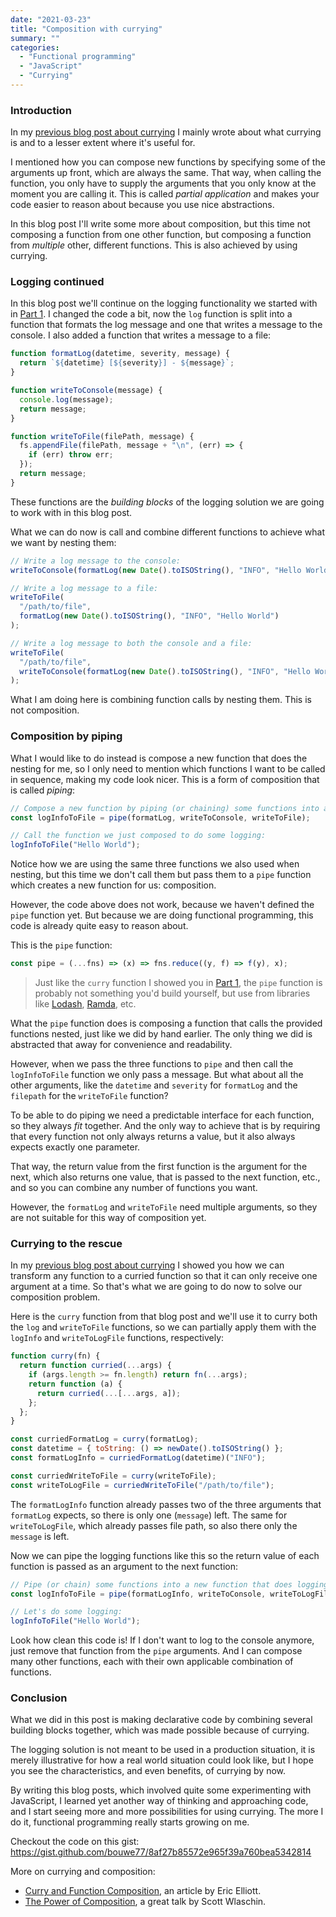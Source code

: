 ```yaml
---
date: "2021-03-23"
title: "Composition with currying"
summary: ""
categories:
  - "Functional programming"
  - "JavaScript"
  - "Currying"
---
```


### Introduction

In my [previous blog post about currying] I mainly wrote about what currying is and to a lesser extent where it's useful for.

I mentioned how you can compose new functions by specifying some of the arguments up front, which are always the same. That way, when calling the function, you only have to supply the arguments that you only know at the moment you are calling it. This is called _partial application_ and makes your code easier to reason about because you use nice abstractions.

In this blog post I'll write some more about composition, but this time not composing a function from one other function, but composing a function from _multiple_ other, different functions. This is also achieved by using currying.

### Logging continued

In this blog post we'll continue on the logging functionality we started with in [Part 1]. I changed the code a bit, now the `log` function is split into a function that formats the log message and one that writes a message to the console. I also added a function that writes a message to a file:

```js
function formatLog(datetime, severity, message) {
  return `${datetime} [${severity}] - ${message}`;
}

function writeToConsole(message) {
  console.log(message);
  return message;
}

function writeToFile(filePath, message) {
  fs.appendFile(filePath, message + "\n", (err) => {
    if (err) throw err;
  });
  return message;
}
```

These functions are the _building blocks_ of the logging solution we are going to work with in this blog post.

What we can do now is call and combine different functions to achieve what we want by nesting them:

```js
// Write a log message to the console:
writeToConsole(formatLog(new Date().toISOString(), "INFO", "Hello World"));

// Write a log message to a file:
writeToFile(
  "/path/to/file",
  formatLog(new Date().toISOString(), "INFO", "Hello World")
);

// Write a log message to both the console and a file:
writeToFile(
  "/path/to/file",
  writeToConsole(formatLog(new Date().toISOString(), "INFO", "Hello World"))
);
```

What I am doing here is combining function calls by nesting them. This is not composition.

### Composition by piping

What I would like to do instead is compose a new function that does the nesting for me, so I only need to mention which functions I want to be called in sequence, making my code look nicer. This is a form of composition that is called _piping_:

```js
// Compose a new function by piping (or chaining) some functions into a new function that does logging for us:
const logInfoToFile = pipe(formatLog, writeToConsole, writeToFile);

// Call the function we just composed to do some logging:
logInfoToFile("Hello World");
```

Notice how we are using the same three functions we also used when nesting, but this time we don't call them but pass them to a `pipe` function which creates a new function for us: composition.

However, the code above does not work, because we haven't defined the `pipe` function yet. But because we are doing functional programming, this code is already quite easy to reason about.

This is the `pipe` function:

```js
const pipe = (...fns) => (x) => fns.reduce((y, f) => f(y), x);
```

> Just like the `curry` function I showed you in [Part 1], the `pipe` function is probably not something you'd build yourself, but use from libraries like [Lodash], [Ramda], etc.

What the `pipe` function does is composing a function that calls the provided functions nested, just like we did by hand earlier. The only thing we did is abstracted that away for convenience and readability.

However, when we pass the three functions to `pipe` and then call the `logInfoToFile` function we only pass a message. But what about all the other arguments, like the `datetime` and `severity` for `formatLog` and the `filepath` for the `writeToFile` function?

To be able to do piping we need a predictable interface for each function, so they always _fit_ together. And the only way to achieve that is by requiring that every function not only always returns a value, but it also always expects exactly one parameter.

That way, the return value from the first function is the argument for the next, which also returns one value, that is passed to the next function, etc., and so you can combine any number of functions you want.

However, the `formatLog` and `writeToFile` need multiple arguments, so they are not suitable for this way of composition yet.

### Currying to the rescue

In my [previous blog post about currying] I showed you how we can transform any function to a curried function so that it can only receive one argument at a time. So that's what we are going to do now to solve our composition problem.

Here is the `curry` function from that blog post and we'll use it to curry both the `log` and `writeToFile` functions, so we can partially apply them with the `logInfo` and `writeToLogFile` functions, respectively:

```js
function curry(fn) {
  return function curried(...args) {
    if (args.length >= fn.length) return fn(...args);
    return function (a) {
      return curried(...[...args, a]);
    };
  };
}

const curriedFormatLog = curry(formatLog);
const datetime = { toString: () => newDate().toISOString() };
const formatLogInfo = curriedFormatLog(datetime)("INFO");

const curriedWriteToFile = curry(writeToFile);
const writeToLogFile = curriedWriteToFile("/path/to/file");
```

The `formatLogInfo` function already passes two of the three arguments that `formatLog` expects, so there is only one (`message`) left. The same for `writeToLogFile`, which already passes file path, so also there only the `message` is left.

Now we can pipe the logging functions like this so the return value of each function is passed as an argument to the next function:

```js
// Pipe (or chain) some functions into a new function that does logging for us:
const logInfoToFile = pipe(formatLogInfo, writeToConsole, writeToLogFile);

// Let's do some logging:
logInfoToFile("Hello World");
```

Look how clean this code is! If I don't want to log to the console anymore, just remove that function from the `pipe` arguments. And I can compose many other functions, each with their own applicable combination of functions.

### Conclusion

What we did in this post is making declarative code by combining several building blocks together, which was made possible because of currying.

The logging solution is not meant to be used in a production situation, it is merely illustrative for how a real world situation could look like, but I hope you see the characteristics, and even benefits, of currying by now.

By writing this blog posts, which involved quite some experimenting with JavaScript, I learned yet another way of thinking and approaching code, and I start seeing more and more possibilities for using currying. The more I do it, functional programming really starts growing on me.

Checkout the code on this gist: https://gist.github.com/bouwe77/8af27b85572e965f39a760bea5342814

More on currying and composition:

- [Curry and Function Composition], an article by Eric Elliott.
- [The Power of Composition], a great talk by Scott Wlaschin.

[part 1]: /currying-what-is-it
[previous blog post about currying]: /currying-what-is-it
[curry and function composition]: https://medium.com/javascript-scene/curry-and-function-composition-2c208d774983
[lodash]: https://lodash.com
[ramda]: https://ramdajs.com
[esnext proposal: the pipeline operator]: https://developer.mozilla.org/en-US/docs/Web/JavaScript/Reference/Operators/Pipeline_operator
[the power of composition]: https://youtu.be/rCKPgu4DvcE
